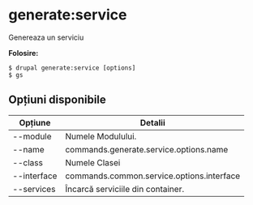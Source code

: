 # generate:service
Genereaza un serviciu

**Folosire:**
```
$ drupal generate:service [options] 
$ gs  
```

## Opțiuni disponibile
Opțiune | Detalii
-------|-------------
--module | Numele Modulului.
--name | commands.generate.service.options.name
--class | Numele Clasei
--interface | commands.common.service.options.interface
--services | Încarcă serviciile din container.
